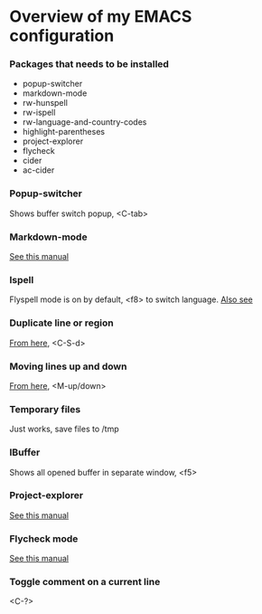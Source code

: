 # Overview of my EMACS configuration

### Packages that needs to be installed
- popup-switcher
- markdown-mode
- rw-hunspell
- rw-ispell
- rw-language-and-country-codes
- highlight-parentheses
- project-explorer
- flycheck
- cider
- ac-cider

### Popup-switcher
Shows buffer switch popup, \<C-tab\>

### Markdown-mode
[See this manual](http://jblevins.org/projects/markdown-mode/)

### Ispell
Flyspell mode is on by default, \<f8\> to switch language. [Also see](http://emacswiki.org/emacs/InteractiveSpell)

### Duplicate line or region
[From here](http://emacswiki.org/emacs/CopyingWholeLines#toc12), \<C-S-d\>

### Moving lines up and down
[From here](https://github.com/nhoffman/.emacs.d/blob/master/init.org#17-move-lines-up-and-down-with-arrow-keys), \<M-up/down\>

### Temporary files
Just works, save files to /tmp

### IBuffer
Shows all opened buffer in separate window, \<f5\>

### Project-explorer
[See this manual](https://github.com/sabof/project-explorer)

### Flycheck mode
[See this manual](https://flycheck.readthedocs.org/en/latest/index.html)

### Toggle comment on a current line
\<C-?\>
